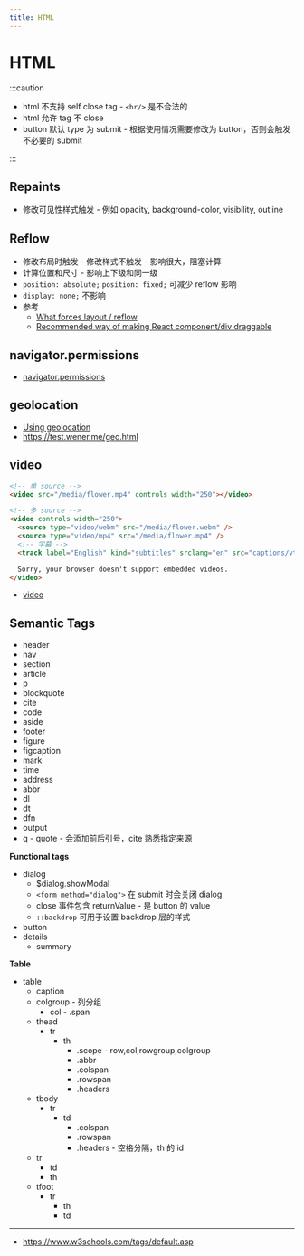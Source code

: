 ```yaml
---
title: HTML
---
```


# HTML

:::caution

- html 不支持 self close tag - `<br/>` 是不合法的
- html 允许 tag 不 close
- button 默认 type 为 submit - 根据使用情况需要修改为 button，否则会触发不必要的 submit

:::

## Repaints

- 修改可见性样式触发 - 例如 opacity, background-color, visibility, outline

## Reflow

- 修改布局时触发 - 修改样式不触发 - 影响很大，阻塞计算
- 计算位置和尺寸 - 影响上下级和同一级
- `position: absolute;` `position: fixed;` 可减少 reflow 影响
- `display: none;` 不影响
- 参考
  - [What forces layout / reflow](https://gist.github.com/paulirish/5d52fb081b3570c81e3a)
  - [Recommended way of making React component/div draggable](https://stackoverflow.com/questions/20926551)

## navigator.permissions

- [navigator.permissions](https://developer.mozilla.org/en-US/docs/Web/API/Navigator/permissions)

## geolocation

- [Using geolocation](https://developer.mozilla.org/en-US/docs/Web/API/Geolocation/Using_geolocation)
- https://test.wener.me/geo.html

## video

```html
<!-- 单 source -->
<video src="/media/flower.mp4" controls width="250"></video>

<!-- 多 source -->
<video controls width="250">
  <source type="video/webm" src="/media/flower.webm" />
  <source type="video/mp4" src="/media/flower.mp4" />
  <!-- 字幕 -->
  <track label="English" kind="subtitles" srclang="en" src="captions/vtt/sintel-en.vtt" default />

  Sorry, your browser doesn't support embedded videos.
</video>
```

- [video](https://developer.mozilla.org/en-US/docs/Web/HTML/Element/video)

## Semantic Tags

- header
- nav
- section
- article
- p
- blockquote
- cite
- code
- aside
- footer
- figure
- figcaption
- mark
- time
- address
- abbr
- dl
- dt
- dfn
- output
- q - quote - 会添加前后引号，cite 熟悉指定来源

**Functional tags**

- dialog
  - $dialog.showModal
  - `<form method="dialog">` 在 submit 时会关闭 dialog
  - close 事件包含 returnValue - 是 button 的 value
  - `::backdrop` 可用于设置 backdrop 层的样式
- button
- details
  - summary

**Table**

- table
  - caption
  - colgroup - 列分组
    - col - .span
  - thead
    - tr
      - th
        - .scope - row,col,rowgroup,colgroup
        - .abbr
        - .colspan
        - .rowspan
        - .headers
  - tbody
    - tr
      - td
        - .colspan
        - .rowspan
        - .headers - 空格分隔，th 的 id
  - tr
    - td
    - th
  - tfoot
    - tr
      - th
      - td

---

- https://www.w3schools.com/tags/default.asp
